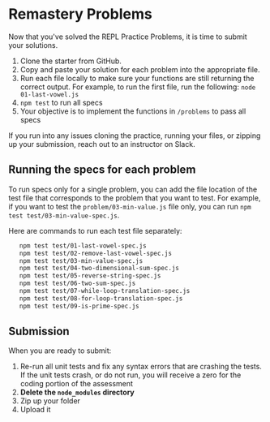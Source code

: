 # Remastery Problems

Now that you've solved the REPL Practice Problems, it is time to submit your
solutions.

1. Clone the starter from GitHub.
2. Copy and paste your solution for each problem into the appropriate file.
3. Run each file locally to make sure your functions are still returning the
   correct output. For example, to run the first file, run the following:
   `node 01-last-vowel.js`
4. `npm test` to run all specs
5. Your objective is to implement the functions in `/problems` to pass all specs

If you run into any issues cloning the practice, running your files, or zipping
up your submission, reach out to an instructor on Slack.

## Running the specs for each problem

To run specs only for a single problem, you can add the file location of the
test file that corresponds to the problem that you want to test. For example,
if you want to test the `problem/03-min-value.js` file only, you can run
`npm test test/03-min-value-spec.js`.

Here are commands to run each test file separately:

```sh
   npm test test/01-last-vowel-spec.js
   npm test test/02-remove-last-vowel-spec.js
   npm test test/03-min-value-spec.js
   npm test test/04-two-dimensional-sum-spec.js
   npm test test/05-reverse-string-spec.js
   npm test test/06-two-sum-spec.js
   npm test test/07-while-loop-translation-spec.js
   npm test test/08-for-loop-translation-spec.js
   npm test test/09-is-prime-spec.js
```

## Submission

When you are ready to submit:

1. Re-run all unit tests and fix any syntax errors that are crashing the tests. If
the unit tests crash, or do not run, you will receive a zero for the coding
portion of the assessment
2. **Delete the `node_modules` directory**
3. Zip up your folder
4. Upload it
